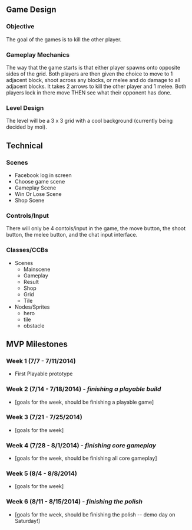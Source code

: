 ## Game Design
### Objective
The goal of the games is to kill the other player.

### Gameplay Mechanics
The way that the game starts is that either player spawns onto opposite sides of the grid. Both players are then given the choice to move to 1 adjacent block, shoot across any blocks, or melee and do damage to all adjacent blocks. It takes 2 arrows to kill the other player and 1 melee. Both players lock in there move THEN see what their opponent has done.

### Level Design
The level will be a 3 x 3 grid with a cool background (currently being decided by moi).


## Technical
### Scenes
* Facebook log in screen
* Choose game scene
* Gameplay Scene
* Win Or Lose Scene
* Shop Scene

### Controls/Input
There will only be 4 contols/input in the game, the move button, the shoot button, the melee button, and the chat input interface.

### Classes/CCBs
* Scenes
  * Mainscene
  * Gameplay
  * Result
  * Shop
  * Grid
  * Tile
* Nodes/Sprites
  * hero
  * tile
  * obstacle


## MVP Milestones

### Week 1 (7/7 - 7/11/2014)
* First Playable prototype 

### Week 2 (7/14 - 7/18/2014) - _finishing a playable build_
* [goals for the week, should be finishing a playable game]

### Week 3 (7/21 - 7/25/2014)
* [goals for the week]

### Week 4 (7/28 - 8/1/2014) - _finishing core gameplay_
* [goals for the week, should be finishing all core gameplay]

### Week 5 (8/4 - 8/8/2014)
* [goals for the week]

### Week 6 (8/11 - 8/15/2014) - _finishing the polish_
* [goals for the week, should be finishing the polish -- demo day on Saturday!]

